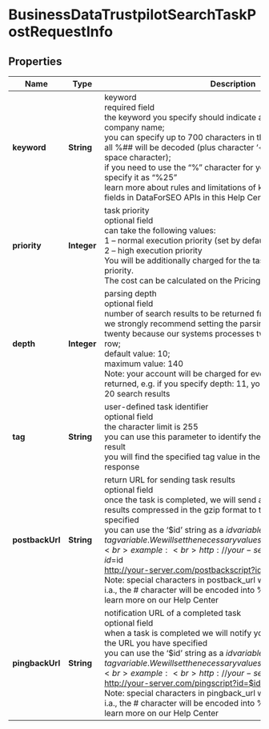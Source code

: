 # BusinessDataTrustpilotSearchTaskPostRequestInfo


## Properties

| Name | Type | Description | Notes |
|------------ | ------------- | ------------- | -------------|
**keyword** | **String** | keyword<br>required field<br>the keyword you specify should indicate a business category or company name;<br>you can specify up to 700 characters in the keyword filed;<br>all %## will be decoded (plus character ‘+’ will be decoded to a space character);<br>if you need to use the “%” character for your keyword, please specify it as “%25”<br>learn more about rules and limitations of keyword and keywords fields in DataForSEO APIs in this Help Center article |[optional]|
**priority** | **Integer** | task priority<br>optional field<br>can take the following values:<br>1 – normal execution priority (set by default)<br>2 – high execution priority<br>You will be additionally charged for the tasks with high execution priority.<br>The cost can be calculated on the Pricing page. |[optional]|
**depth** | **Integer** | parsing depth<br>optional field<br>number of search results to be returned from the API response<br>we strongly recommend setting the parsing depth in the multiples of twenty because our systems processes twenty search results in a row;<br>default value: 10;<br>maximum value: 140<br>Note: your account will be charged for every 10 search results returned, e.g. if you specify depth: 11, you will be charged as per 20 search results |[optional]|
**tag** | **String** | user-defined task identifier<br>optional field<br>the character limit is 255<br>you can use this parameter to identify the task and match it with the result<br>you will find the specified tag value in the data object of the response |[optional]|
**postbackUrl** | **String** | return URL for sending task results<br>optional field<br>once the task is completed, we will send a POST request with its results compressed in the gzip format to the postback_url you specified<br>you can use the ‘$id’ string as a $id variable and ‘$tag’ as urlencoded $tag variable. We will set the necessary values before sending the request.<br>example:<br>http://your-server.com/postbackscript?id=$id<br>http://your-server.com/postbackscript?id=$id&tag=$tag<br>Note: special characters in postback_url will be urlencoded;<br>i.a., the # character will be encoded into %23<br>learn more on our Help Center |[optional]|
**pingbackUrl** | **String** | notification URL of a completed task<br>optional field<br>when a task is completed we will notify you by GET request sent to the URL you have specified<br>you can use the ‘$id’ string as a $id variable and ‘$tag’ as urlencoded $tag variable. We will set the necessary values before sending the request.<br>example:<br>http://your-server.com/pingscript?id=$id<br>http://your-server.com/pingscript?id=$id&tag=$tag<br>Note: special characters in pingback_url will be urlencoded;<br>i.a., the # character will be encoded into %23<br>learn more on our Help Center |[optional]|
